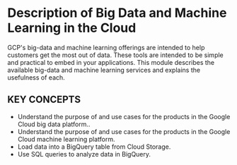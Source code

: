 # Description of Big Data and Machine Learning in the Cloud

GCP's big-data and machine learning offerings are intended to help customers get the most out of data. These tools are intended to be simple and practical to embed in your applications. This module describes the available big-data and machine learning services and explains the usefulness of each.


## KEY CONCEPTS

* Understand the purpose of and use cases for the products in the Google Cloud big data platform..
* Understand the purpose of and use cases for the products in the Google Cloud machine learning platform.
* Load data into a BigQuery table from Cloud Storage.
* Use SQL queries to analyze data in BigQuery.





